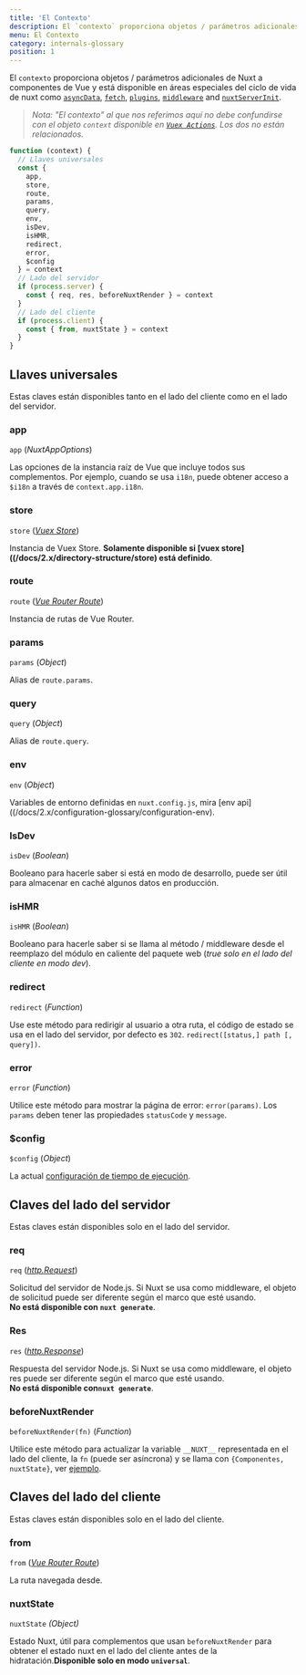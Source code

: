 ```yaml
---
title: 'El Contexto'
description: El `contexto` proporciona objetos / parámetros adicionales de Nuxt que tradicionalmente no están disponibles para los componentes de Vue. `Context` está disponible en áreas especiales del ciclo de vida de nuxt como` asyncData`, `plugins`,` middlewares`, `modules` y` store / nuxtServerInit`.
menu: El Contexto
category: internals-glossary
position: 1
---
```


El `contexto` proporciona objetos / parámetros adicionales de Nuxt a componentes de Vue y está disponible en áreas especiales del ciclo de vida de nuxt como [`asyncData`](/api), [`fetch`](/docs/2.x/features/data-fetching), [`plugins`](/docs/2.x/directory-structure/plugins), [`middleware`](/docs/2.x/directory-structure/middleware#router-middleware) and [`nuxtServerInit`](/docs/2.x/directory-structure/store#the-nuxtserverinit-action).

> _Nota: "El contexto" al que nos referimos aquí no debe confundirse con el objeto `context` disponible en [`Vuex Actions`](https://vuex.vuejs.org/guide/actions.html). Los dos no están relacionados._

```js
function (context) {
  // Llaves universales
  const {
    app,
    store,
    route,
    params,
    query,
    env,
    isDev,
    isHMR,
    redirect,
    error,
    $config
  } = context
  // Lado del servidor
  if (process.server) {
    const { req, res, beforeNuxtRender } = context
  }
  // Lado del cliente
  if (process.client) {
    const { from, nuxtState } = context
  }
}
```

## Llaves universales

Estas claves están disponibles tanto en el lado del cliente como en el lado del servidor.

### app

`app` (_NuxtAppOptions_)

Las opciones de la instancia raíz de Vue que incluye todos sus complementos. Por ejemplo, cuando se usa `i18n`, puede obtener acceso a `$i18n` a través de `context.app.i18n`.

### store

`store` ([_Vuex Store_](https://vuex.vuejs.org/api/#vuex-store-instance-properties))

Instancia de Vuex Store. **Solamente disponible si [vuex store]((/docs/2.x/directory-structure/store) está definido**.

### route

`route` ([_Vue Router Route_](https://router.vuejs.org/api/#the-route-object))

Instancia de rutas de Vue Router.

### params

`params` (_Object_)

Alias de `route.params`.

### query

`query` (_Object_)

Alias de `route.query`.

### env

`env` (_Object_)

Variables de entorno definidas en `nuxt.config.js`, mira [env api]((/docs/2.x/configuration-glossary/configuration-env).

### IsDev

`isDev` (_Boolean_)

Booleano para hacerle saber si está en modo de desarrollo, puede ser útil para almacenar en caché algunos datos en producción.

### isHMR

`isHMR` (_Boolean_)

Booleano para hacerle saber si se llama al método / middleware desde el reemplazo del módulo en caliente del paquete web (_true solo en el lado del cliente en modo dev_).

### redirect

`redirect` (_Function_)

Use este método para redirigir al usuario a otra ruta, el código de estado se usa en el lado del servidor, por defecto es `302`. `redirect([status,] path [, query])`.

### error

`error` (_Function_)

Utilice este método para mostrar la página de error: `error(params)`. Los `params` deben tener las propiedades `statusCode` y `message`.

### \$config

`$config` (_Object_)

La actual [configuración de tiempo de ejecución](/guide/runtime-config).

## Claves del lado del servidor

Estas claves están disponibles solo en el lado del servidor.

### req

`req` ([_http.Request_](https://nodejs.org/api/http.html#http_class_http_incomingmessage))

Solicitud del servidor de Node.js. Si Nuxt se usa como middleware, el objeto de solicitud puede ser diferente según el marco que esté usando.<br>**No está disponible con `nuxt generate`**.

### Res

`res` ([_http.Response_](https://nodejs.org/api/http.html#http_class_http_serverresponse))

Respuesta del servidor Node.js. Si Nuxt se usa como middleware, el objeto res puede ser diferente según el marco que esté usando.<br>**No está disponible con`nuxt generate`**.

### beforeNuxtRender

`beforeNuxtRender(fn)` (_Function_)

Utilice este método para actualizar la variable `__NUXT__` representada en el lado del cliente, la `fn` (puede ser asíncrona) y se llama con `{Componentes, nuxtState}`, ver [ejemplo](https://github.com/nuxt/nuxt.js/blob/cf6b0df45f678c5ac35535d49710c606ab34787d/test/fixtures/basic/pages/special-state.vue).

## Claves del lado del cliente

Estas claves están disponibles solo en el lado del cliente.

### from

`from` ([_Vue Router Route_](https://router.vuejs.org/api/#the-route-object))

La ruta navegada desde.

### nuxtState

`nuxtState` _(Object)_

Estado Nuxt, útil para complementos que usan `beforeNuxtRender` para obtener el estado nuxt en el lado del cliente antes de la hidratación.**Disponible solo en modo `universal`**.
